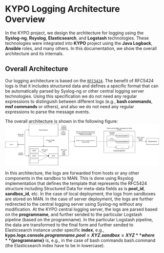 # KYPO Logging Architecture Overview
In the KYPO project, we design the architecture for logging using the **Syslog-ng**, **Rsyslog**, **Elasticsearch**, and **Logstash** technologies. These technologies were integrated into **KYPO** project using the **Java Logback**, **Ansible** roles, and many others. In this documentation, we show the overall architecture and its internals.

## Overall Architecture
Our logging architecture is based on the  [`RFC5424`](https://tools.ietf.org/html/rfc5424). The benefit of RFC5424 logs is that it includes structured data and defines a specific format that can be automatically parsed by Syslog-ng or other central logging server technologies. Using this specification we do not need any regular expressions to distinguish between different logs (e.g., **bash commands**, **msf commands** or others), and also we do not need any regular expressions to parse the message events.

The overall architecture is shown in the following figure:
![KYPO-Logging-Architecture](../../img/extras/logging/KYPO-Logging-Architecture.png)

In this architecture, the logs are forwarded from hosts or any other components in the sandbox to MAN. This is done using Rsyslog implementation that defines the template that represents the RFC5424 structure including Structured Data for meta-data fields as is **pool_id**, **sandbox_id**, etc. In the case of local deployment, the logs from sandboxes are stored on MAN. In the case of server deployment, the logs are further redirected to the central logging server using Syslog-ng without any modification. At the KYPO central logging server, the logs are parsed based on the **programname**, and further sended to the particular Logstash pipeline (based on the programname). In the particular Logstash pipeline, the data are transformed to the final form and further sended to Elasticsearch instance under specific **index**, e.g., **kypo.logs.console.${programname}.pool=XYZ.sandbox=XYZ** where **${programname}** is, e.g., in the case of bash commands bash.command (the Elasticsearch index have to be in lowercase).
